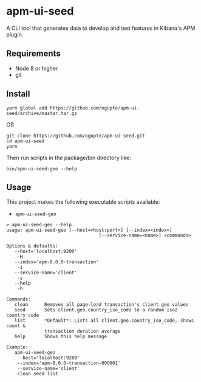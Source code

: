 # apm-ui-seed
A CLI tool that generates data to develop and test features in Kibana's APM plugin.

## Requirements
- Node 8 or higher
- git

## Install 
```
yarn global add https://github.com/ogupte/apm-ui-seed/archive/master.tar.gz
```

OR

```
git clone https://github.com/ogupte/apm-ui-seed.git
cd apm-ui-seed
yarn
```
Then run scripts in the package/bin directory like:
```
bin/apm-ui-seed-geo --help
```

## Usage
This project makes the following executable scripts available:
- `apm-ui-seed-geo`

```
> apm-ui-seed-geo --help
usage: apm-ui-seed-geo [--host=<host:port>] [--index=<index>]
                                  [--service-name=<name>] <commands>

Options & defaults:
   --host='localhost:9200'
    -H
   --index='apm-8.0.0-transaction'
    -i
   --service-name='client'
    -s
   --help
    -h

Commands:
   clean      Removes all page-load transaction's client.geo values
   seed       Sets client.geo.country_iso_code to a random iso2 country code
   list       *Default*: Lists all client.geo.country_iso_code, shows count &
              transaction duration average
   help       Shows this help message

Example:
   apm-ui-seed-geo
    --host='localhost:9200'
    --index='apm-8.0.0-transaction-000001'
    --service-name='client'
    clean seed list
```
